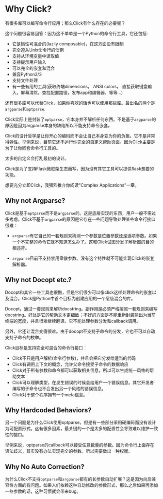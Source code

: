# Why Click?

有很多库可以编写命令行应用；那么Click有什么存在的必要呢？

这个问题很容易回答：因为这不单单是一个Python的命令行工具，它还包括:

- 它是惰性可混合的(lazily composable)，在这方面没有限制
- 完全遵从Unix命令行的惯例
- 支持从环境变量中读取值
- 支持提示用户输入
- 可以完全的嵌套和混合
- 兼容Python2/3
- 支持文件处理
- 有一些有用的工具(获取终端dimensions， ANSI colors， 直接获取键盘输入，屏幕清除，查找配置路径，发布app和编辑器，等等...)

还有很多库可以代替Click，如果你喜欢的话也可以使用那些库。最出名的两个是`argparse`和`optparse`.

Click实际上是封装了`optparse`，它本身并不解析任何东西。不是基于`argparse`的原因是因为argparse本身的缺陷所以不能支持命令嵌套。

Click的设计哲学是让你开心的编码而不会让自己本身变为你的负担。它不是非常得弹性。举例来说，目前它还不运行你完全的自定义帮助页面。因为Click主要是为了让你嵌套命令行工具的。

太多的自定义会打乱最初的设计。

Click是为了支持Flask微框架生态而写，因为没有其它工具可以提供flask想要的功能。

想要充分立即Click，我强烈推介你阅读"Complex Applications"一章。

## Why not Argparse?

Click是基于`optparse`而不是`argparse`的。这是底层实现的东西，用户一般不需过多考虑。Click不基于`argparse`的原因是它存在一些问题导致处理某些命令行接口很难：

- `argparse`有它自己的一套规则来猜测一个参数是位置参数还是选项参数。如果一个不完整的命令它就不知道怎么办了。这和Click试图分发子解析器的目的相违背。

- `argparse`目前不支持禁用零散参数。没有这个特性就不可能实现Click的嵌套解析器。

## Why not Docopt etc.?

Docopt和其它一些工具也很酷，但是它们很少可以像click这样处理命令的嵌套以及混合。Click是Python中首个目标为创建应用的一个层级混合的库。

Docopt，通过一套规则来解析docstring。副作用是必须严格按照一套规则来编写docstring。好处是它的帮助文本更细致；不好的方面是不能重新封装输出为当前终端的宽度，并且很难继续翻译。它不能处理参数分发和callback调用。

另外，它还让混合变得很难。由于docopt不支持子命令的分发，它也不可以自动支持子命令的枚举。

Click目标是支持完全可混合的命令行接口：

- Click不只是用户解析(命令行参数)，并且会把它分发给适当的代码
- Click有调用上下文的概念，允许父命令接受子命令的数据响应
- Click对于所有参数和命令都可以获取相关信息，所以可以生成统一风格的帮助文本
- Click可以理解类型，在发生错误的时候会给用户一个错误信息。其它开发者编写的子命令也不会发出另一个风格的错误信息。
- Click对于整个程序拥有一个meta信息。

## Why Hardcoded Behaviors?

另一个问题是为什么Click使用optparse，但是有一些部分采用硬编码而没有设计为可配置形式。这有很多因素，最关键的一个是太多的配置性会导致难以维护一致性的接口。

举例来说，optparse的callback可以接受任意数量的参数。因为命令行上面存在语法歧义，其实没有办法实现完全的参数。所以需要做出一种权衡。

## Why No Auto Correction?

为什么Click不支持`optparse`和`argparse`都有的长参数自动扩展？这是因为向后兼容性方面的有问题。如果人们依赖这种自动修改的参数形式，那么之后如果再添加一些参数的话，这种习惯就会带来bug。


